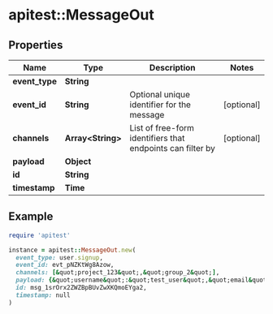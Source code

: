 # apitest::MessageOut

## Properties

| Name | Type | Description | Notes |
| ---- | ---- | ----------- | ----- |
| **event_type** | **String** |  |  |
| **event_id** | **String** | Optional unique identifier for the message | [optional] |
| **channels** | **Array&lt;String&gt;** | List of free-form identifiers that endpoints can filter by | [optional] |
| **payload** | **Object** |  |  |
| **id** | **String** |  |  |
| **timestamp** | **Time** |  |  |

## Example

```ruby
require 'apitest'

instance = apitest::MessageOut.new(
  event_type: user.signup,
  event_id: evt_pNZKtWg8Azow,
  channels: [&quot;project_123&quot;,&quot;group_2&quot;],
  payload: {&quot;username&quot;:&quot;test_user&quot;,&quot;email&quot;:&quot;test@example.com&quot;},
  id: msg_1srOrx2ZWZBpBUvZwXKQmoEYga2,
  timestamp: null
)
```

